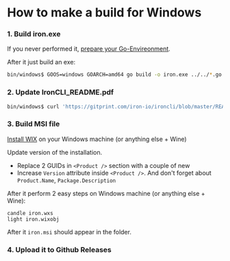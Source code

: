 # How to make a build for Windows

### 1\. Build iron.exe

If you never performed it, [prepare your Go-Envireonment](build_go_for_windows.md).

After it just build an exe:

```sh
bin/windows$ GOOS=windows GOARCH=amd64 go build -o iron.exe ../../*.go
```

### 2\. Update IronCLI_README.pdf

```sh
bin/windows$ curl 'https://gitprint.com/iron-io/ironcli/blob/master/README.md?download' > IronCLI_README.pdf
```

### 3\. Build MSI file

[Install WIX](http://wixtoolset.org/releases/) on your Windows machine (or anything else + Wine)

Update version of the installation. 

* Replace 2 GUIDs in `<Product />` section with a couple of new
* Increase `Version` attribute inside `<Product />`. And don't forget about `Product.Name`, `Package.Description`

After it perform 2 easy steps on Windows machine (or anything else + Wine):

```
candle iron.wxs
light iron.wixobj
```

After it `iron.msi` should appear in the folder.

### 4\. Upload it to Github Releases
